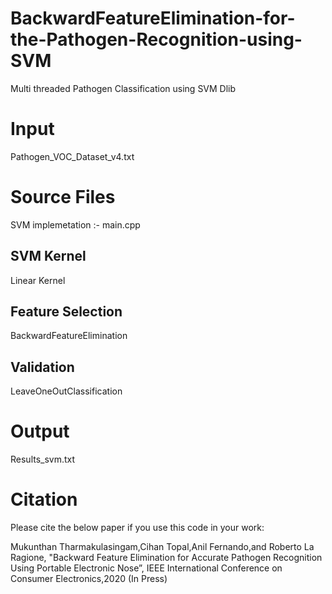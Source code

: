 # BackwardFeatureElimination-for-the-Pathogen-Recognition-using-SVM
Multi threaded Pathogen Classification using SVM Dlib 

# Input
Pathogen_VOC_Dataset_v4.txt

# Source Files
SVM implemetation :- main.cpp

## SVM Kernel
Linear Kernel


## Feature Selection
BackwardFeatureElimination


## Validation
LeaveOneOutClassification


# Output
Results_svm.txt

# Citation

Please cite the below paper if you use this code in your work:

Mukunthan Tharmakulasingam,Cihan Topal,Anil Fernando,and Roberto La Ragione, "Backward Feature Elimination for Accurate Pathogen Recognition Using Portable Electronic Nose”, IEEE International Conference on Consumer Electronics,2020 
(In Press)


